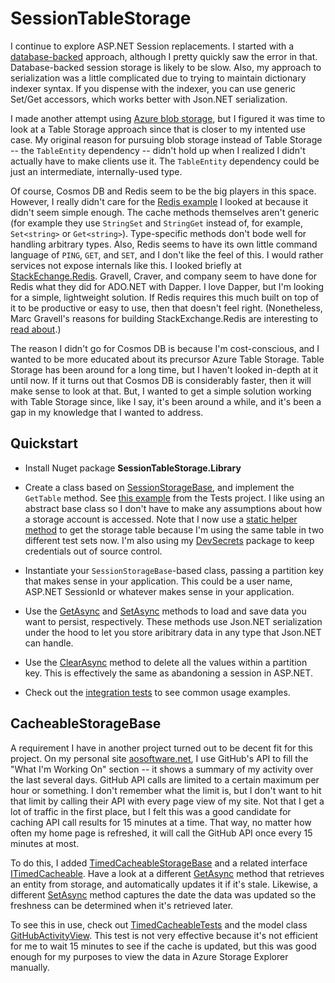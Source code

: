 # SessionTableStorage

I continue to explore ASP.NET Session replacements. I started with a [database-backed](https://github.com/adamosoftware/SessionData) approach, although I pretty quickly saw the error in that. Database-backed session storage is likely to be slow. Also, my approach to serialization was a little complicated due to trying to maintain dictionary indexer syntax. If you dispense with the indexer, you can use generic Set/Get accessors, which works better with Json.NET serialization.

I made another attempt using [Azure blob storage](https://github.com/adamosoftware/JsonStorage), but I figured it was time to look at a Table Storage approach since that is closer to my intented use case. My original reason for pursuing blob storage instead of Table Storage -- the `TableEntity` dependency -- didn't hold up when I realized I didn't actually have to make clients use it. The `TableEntity` dependency could be just an intermediate, internally-used type.

Of course, Cosmos DB and Redis seem to be the big players in this space. However, I really didn't care for the [Redis example](https://docs.microsoft.com/en-us/azure/azure-cache-for-redis/cache-web-app-howto) I looked at because it didn't seem simple enough. The cache methods themselves aren't generic (for example they use `StringSet` and `StringGet` instead of, for example, `Set<string>` or `Get<string>`). Type-specific methods don't bode well for handling arbitrary types. Also, Redis seems to have its own little command language of `PING`, `GET`, and `SET`, and I don't like the feel of this. I would rather services not expose internals like this. I looked briefly at [StackEchange.Redis](https://github.com/StackExchange/StackExchange.Redis). Gravell, Craver, and company seem to have done for Redis what they did for ADO.NET with Dapper. I love Dapper, but I'm looking for a simple, lightweight solution. If Redis requires this much built on top of it to be productive or easy to use, then that doesn't feel right. (Nonetheless, Marc Gravell's reasons for building StackExchange.Redis are interesting to [read about](https://blog.marcgravell.com/2014/03/so-i-went-and-wrote-another-redis-client.html).)

The reason I didn't go for Cosmos DB is because I'm cost-conscious, and I wanted to be more educated about its precursor Azure Table Storage. Table Storage has been around for a long time, but I haven't looked in-depth at it until now. If it turns out that Cosmos DB is considerably faster, then it will make sense to look at that. But, I wanted to get a simple solution working with Table Storage since, like I say, it's been around a while, and it's been a gap in my knowledge that I wanted to address.

## Quickstart

- Install Nuget package **SessionTableStorage.Library**

- Create a class based on [SessionStorageBase](https://github.com/adamosoftware/SessionTableStorage/blob/master/SessionTableStorage.Library/SessionStorageBase.cs), and implement the `GetTable` method. See [this example](https://github.com/adamosoftware/SessionTableStorage/blob/master/Tests/MySession.cs) from the Tests project. I like using an abstract base class so I don't have to make any assumptions about how a storage account is accessed. Note that I now use a [static helper method](https://github.com/adamosoftware/SessionTableStorage/blob/master/Tests/CloudTableHelper.cs) to get the storage table because I'm using the same table in two different test sets now. I'm also using my [DevSecrets](https://github.com/adamosoftware/DevSecrets) package to keep credentials out of source control.

- Instantiate your `SessionStorageBase`-based class, passing a partition key that makes sense in your application. This could be a user name, ASP.NET SessionId or whatever makes sense in your application.

- Use the [GetAsync](https://github.com/adamosoftware/SessionTableStorage/blob/master/SessionTableStorage.Library/SessionStorageBase.cs#L41) and [SetAsync](https://github.com/adamosoftware/SessionTableStorage/blob/master/SessionTableStorage.Library/SessionStorageBase.cs#L20) methods to load and save data you want to persist, respectively. These methods use Json.NET serialization under the hood to let you store aribitrary data in any type that Json.NET can handle.

- Use the [ClearAsync](https://github.com/adamosoftware/SessionTableStorage/blob/master/SessionTableStorage.Library/SessionStorageBase.cs#L56) method to delete all the values within a partition key. This is effectively the same as abandoning a session in ASP.NET.

- Check out the [integration tests](https://github.com/adamosoftware/SessionTableStorage/blob/master/Tests/BaseTests.cs) to see common usage examples.

## CacheableStorageBase

A requirement I have in another project turned out to be decent fit for this project. On my personal site [aosoftware.net](https://aosoftware.net/), I use GitHub's API to fill the "What I'm Working On" section -- it shows a summary of my activity over the last several days. GitHub API calls are limited to a certain maximum per hour or something. I don't remember what the limit is, but I don't want to hit that limit by calling their API with every page view of my site. Not that I get a lot of traffic in the first place, but I felt this was a good candidate for caching API call results for 15 minutes at a time. That way, no matter how often my home page is refreshed, it will call the GitHub API once every 15 minutes at most.

To do this, I added [TimedCacheableStorageBase](https://github.com/adamosoftware/SessionTableStorage/blob/master/SessionTableStorage.Library/TimedCacheableStorage.cs) and a related interface [ITimedCacheable](https://github.com/adamosoftware/SessionTableStorage/blob/master/SessionTableStorage.Library/Interfaces/ITimedCacheable.cs). Have a look at a different [GetAsync](https://github.com/adamosoftware/SessionTableStorage/blob/master/SessionTableStorage.Library/TimedCacheableStorage.cs#L41) method that retrieves an entity from storage, and automatically updates it if it's stale. Likewise, a different [SetAsync](https://github.com/adamosoftware/SessionTableStorage/blob/master/SessionTableStorage.Library/TimedCacheableStorage.cs#L82) method captures the date the data was updated so the freshness can be determined when it's retrieved later.

To see this in use, check out [TimedCacheableTests](https://github.com/adamosoftware/SessionTableStorage/blob/master/Tests/TimedCacheableTests.cs) and the model class [GitHubActivityView](https://github.com/adamosoftware/SessionTableStorage/blob/master/Tests/Models/GithubActivityView.cs). This test is not very effective because it's not efficient for me to wait 15 minutes to see if the cache is updated, but this was good enough for my purposes to view the data in Azure Storage Explorer manually.
